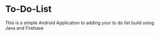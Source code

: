 # To-Do-List
This is a simple Android Application to adding your to do list build using Java and Firebase

